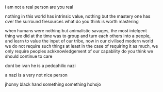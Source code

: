 i am not a real person
are you real

nothing in this world has intrinsic value, nothing but the mastery one has over the surround fresources
what do you think is worth mastering

when humans were nothing but animalistic savages, the most intelgent thing we did at the time was to group and turn each others into a people, and learn to value the input of our tribe, now in our civilised modern world we do not require such things at least in the case of requiring it as much, we only require peoples ackknowledgement of our capability
do you think we should continue to care

dont be ivan he is a pedophilic nazi

a nazi is a very not nice person

jhonny black hand something something
hohojo